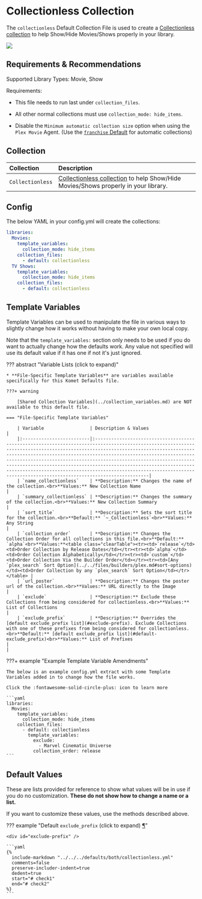 # Collectionless Collection

The `collectionless` Default Collection File is used to create a 
[Collectionless collection](../../files/builders/plex.md#plex-collectionless) to help Show/Hide Movies/Shows properly in 
your library.

![](../images/collectionless.png)

## Requirements & Recommendations

Supported Library Types: Movie, Show

Requirements: 

* This file needs to run last under `collection_files`.

* All other normal collections must use `collection_mode: hide_items`.

* Disable the `Minimum automatic collection size` option when using the `Plex Movie` Agent. (Use the 
[`franchise` Default](../movie/franchise.md) for automatic collections)

## Collection

| Collection       | Description                                                                                                                            |
|:-----------------|:---------------------------------------------------------------------------------------------------------------------------------------|
| `Collectionless` | [Collectionless collection](../../files/builders/plex.md#plex-collectionless) to help Show/Hide Movies/Shows properly in your library. |

## Config

The below YAML in your config.yml will create the collections:

```yaml
libraries:
  Movies:
    template_variables:
      collection_mode: hide_items
    collection_files:
      - default: collectionless
  TV Shows:
    template_variables:
      collection_mode: hide_items
    collection_files:
      - default: collectionless
```

## Template Variables

Template Variables can be used to manipulate the file in various ways to slightly change how it works without having to 
make your own local copy.

Note that the `template_variables:` section only needs to be used if you do want to actually change how the defaults 
work. Any value not specified will use its default value if it has one if not it's just ignored.

??? abstract "Variable Lists (click to expand)"

    * **File-Specific Template Variables** are variables available specifically for this Komet Defaults file.

    ???+ warning

        [Shared Collection Variables](../collection_variables.md) are NOT available to this default file.

    === "File-Specific Template Variables"

        | Variable                 | Description & Values                                                                                                                                                                                                                                                                                                                                                                                                                                                                                                          |
        |:-------------------------|:------------------------------------------------------------------------------------------------------------------------------------------------------------------------------------------------------------------------------------------------------------------------------------------------------------------------------------------------------------------------------------------------------------------------------------------------------------------------------------------------------------------------------|
        | `name_collectionless`    | **Description:** Changes the name of the collection.<br>**Values:** New Collection Name                                                                                                                                                                                                                                                                                                                                                                                                                                       |
        | `summary_collectionless` | **Description:** Changes the summary of the collection.<br>**Values:** New Collection Summary                                                                                                                                                                                                                                                                                                                                                                                                                                 |
        | `sort_title`             | **Description:** Sets the sort title for the collection.<br>**Default:** `~_Collectionless`<br>**Values:** Any String                                                                                                                                                                                                                                                                                                                                                                                                         |
        | `collection_order`       | **Description:** Changes the Collection Order for all collections in this file.<br>**Default:** `alpha`<br>**Values:**<table class="clearTable"><tr><td>`release`</td><td>Order Collection by Release Dates</td></tr><tr><td>`alpha`</td><td>Order Collection Alphabetically</td></tr><tr><td>`custom`</td><td>Order Collection Via the Builder Order</td></tr><tr><td>[Any `plex_search` Sort Option](../../files/builders/plex.md#sort-options)</td><td>Order Collection by any `plex_search` Sort Option</td></tr></table> |
        | `url_poster`             | **Description:** Changes the poster url of the collection.<br>**Values:** URL directly to the Image                                                                                                                                                                                                                                                                                                                                                                                                                           |
        | `exclude`                | **Description:** Exclude these Collections from being considered for collectionless.<br>**Values:** List of Collections                                                                                                                                                                                                                                                                                                                                                                                                       |
        | `exclude_prefix`         | **Description:** Overrides the [default exclude_prefix list](#exclude-prefix). Exclude Collections with one of these prefixes from being considered for collectionless.<br>**Default:** [default exclude_prefix list](#default-exclude_prefix)<br>**Values:** List of Prefixes                                                                                                                                                                                                                                                |                                                                                                                                                                                                                                                                                                                                                 |

???+ example "Example Template Variable Amendments"

    The below is an example config.yml extract with some Template Variables added in to change how the file works.

    Click the :fontawesome-solid-circle-plus: icon to learn more

    ```yaml
    libraries:
      Movies:
        template_variables:
          collection_mode: hide_items
        collection_files:
          - default: collectionless
            template_variables:
              exclude:
                - Marvel Cinematic Universe
              collection_order: release
    ```

## Default Values

These are lists provided for reference to show what values will be in use if you do no customization.  **These do not 
show how to change a name or a list.**

If you want to customize these values, use the methods described above.

??? example "Default `exclude_prefix` (click to expand) <a class="headerlink" href="#exclude-prefix" title="Permanent link">¶</a>"

    <div id="exclude-prefix" />

    ```yaml
    {%    
      include-markdown "../../../defaults/both/collectionless.yml" 
      comments=false
      preserve-includer-indent=true
      dedent=true
      start="# check1"
      end="# check2"
    %}
    ```
